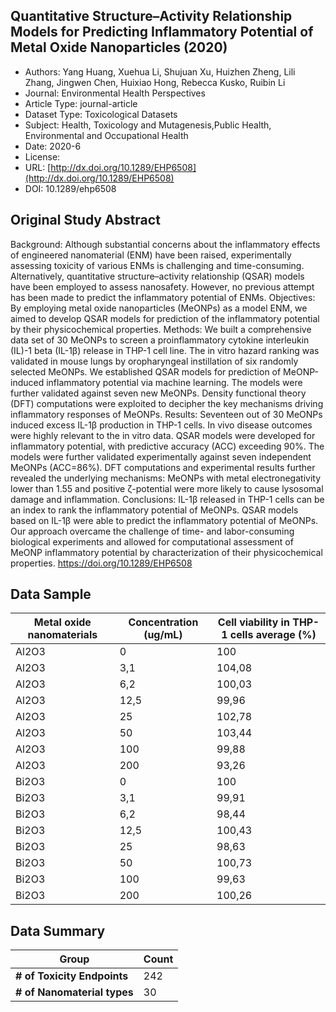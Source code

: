 <script type='text/javascript' src='https://d1bxh8uas1mnw7.cloudfront.net/assets/embed.js'></script>

<div style="float: right; width: 200px" class='altmetric-embed' data-badge-type='donut' data-condensed='true' data-badge-details='right' data-doi="10.1289/ehp6508"></div>

## Quantitative Structure–Activity Relationship Models for Predicting Inflammatory Potential of Metal Oxide Nanoparticles (2020)
<script type="application/ld+json">
	{	
		"@context": {
			"bs": "https://bioschemas.org/",
			"schema": "https://schema.org/",
			"citation": "schema:citation",
			"name": "schema:name",
			"url": "schema:url",
			"variableMeasured": "schema:variableMeasured"
		},
		"variableMeasured": [
			{
				"@type": "schema:PropertyValue",
				"name": "MI-R1.3-ABSTRACT-BASIC-CHEMICAL_COMPOSITION"
			},
			{
				"@type": "schema:PropertyValue",
				"name": "MI-R1.3-ABSTRACT-PHYSCHEM-SIZE"
			},
			{
				"@type": "schema:PropertyValue",
				"name": "MI-R1.3-ABSTRACT-PHYSCHEM-ZETA_POTENTIAL"
			},
			{
				"@type": "schema:PropertyValue",
				"name": "MI-R1.3-ABSTRACT-PHYSCHEM-SHAPE"
			},
			{
				"@type": "schema:PropertyValue",
				"name": "MI-R1.3-ABSTRACT-TOX-CONCENTRATION"
			}
		],
		"@type": "schema:Dataset",
		"name": "Quantitative Structure–Activity Relationship Models for Predicting Inflammatory Potential of Metal Oxide Nanoparticles",
		"url": "http://dx.doi.org/10.1289/EHP6508",
		"citation": "https://doi.org/10.1289/ehp6508",
		"@id": "10.1289/ehp6508",
		"http://purl.org/dc/terms/conformsTo": { "@type": "schema:CreativeWork", "@id": "https://bioschemas.org/profiles/Dataset/0.4-DRAFT" },
		"schema:license": "",
		"schema:creator": [
		  {
			"@type": "schema:Organization",
			"name": "RiskGONE"
		  }
		],
		"schema:datePublished": "2020-6"
	}
</script>

* Authors: Yang Huang, Xuehua Li, Shujuan Xu, Huizhen Zheng, Lili Zhang, Jingwen Chen, Huixiao Hong, Rebecca Kusko, Ruibin Li
* Journal: Environmental Health Perspectives
* Article Type: journal-article
* Dataset Type: Toxicological Datasets
* Subject: Health, Toxicology and Mutagenesis,Public Health, Environmental and Occupational Health
* Date: 2020-6
* License: []()
* URL: [http://dx.doi.org/10.1289/EHP6508](http://dx.doi.org/10.1289/EHP6508)
* DOI: 10.1289/ehp6508


## Original Study Abstract

Background:
Although substantial concerns about the inflammatory effects of engineered nanomaterial (ENM) have been raised, experimentally assessing toxicity of various ENMs is challenging and time-consuming. Alternatively, quantitative structure–activity relationship (QSAR) models have been employed to assess nanosafety. However, no previous attempt has been made to predict the inflammatory potential of ENMs.
Objectives:
By employing metal oxide nanoparticles (MeONPs) as a model ENM, we aimed to develop QSAR models for prediction of the inflammatory potential by their physicochemical properties.
Methods:
We built a comprehensive data set of 30 MeONPs to screen a proinflammatory cytokine interleukin (IL)-1 beta (IL-1β) release in THP-1 cell line. The in vitro hazard ranking was validated in mouse lungs by oropharyngeal instillation of six randomly selected MeONPs. We established QSAR models for prediction of MeONP-induced inflammatory potential via machine learning. The models were further validated against seven new MeONPs. Density functional theory (DFT) computations were exploited to decipher the key mechanisms driving inflammatory responses of MeONPs.
Results:
Seventeen out of 30 MeONPs induced excess IL-1β production in THP-1 cells. In vivo disease outcomes were highly relevant to the in vitro data. QSAR models were developed for inflammatory potential, with predictive accuracy (ACC) exceeding 90%. The models were further validated experimentally against seven independent MeONPs (ACC=86%). DFT computations and experimental results further revealed the underlying mechanisms: MeONPs with metal electronegativity lower than 1.55 and positive ζ-potential were more likely to cause lysosomal damage and inflammation.
Conclusions:
IL-1β released in THP-1 cells can be an index to rank the inflammatory potential of MeONPs. QSAR models based on IL-1β were able to predict the inflammatory potential of MeONPs. Our approach overcame the challenge of time- and labor-consuming biological experiments and allowed for computational assessment of MeONP inflammatory potential by characterization of their physicochemical properties. https://doi.org/10.1289/EHP6508


## Data Sample

|Metal oxide nanomaterials|Concentration (ug/mL)|Cell viability in THP-1 cells average (%)|
|-------------------------|---------------------|-----------------------------------------|
|Al2O3                    |0                    |100                                      |
|Al2O3                    |3,1                  |104,08                                   |
|Al2O3                    |6,2                  |100,03                                   |
|Al2O3                    |12,5                 |99,96                                    |
|Al2O3                    |25                   |102,78                                   |
|Al2O3                    |50                   |103,44                                   |
|Al2O3                    |100                  |99,88                                    |
|Al2O3                    |200                  |93,26                                    |
|Bi2O3                    |0                    |100                                      |
|Bi2O3                    |3,1                  |99,91                                    |
|Bi2O3                    |6,2                  |98,44                                    |
|Bi2O3                    |12,5                 |100,43                                   |
|Bi2O3                    |25                   |98,63                                    |
|Bi2O3                    |50                   |100,73                                   |
|Bi2O3                    |100                  |99,63                                    |
|Bi2O3                    |200                  |100,26                                   |



## Data Summary

| **Group**                    | **Count** |
| ---------------------------- | --------- |
| **\# of Toxicity Endpoints** |     242   |
| **\# of Nanomaterial types** |     30    |


